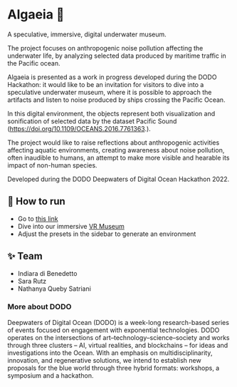 # Algaeia 🐳

A speculative, immersive, digital underwater museum. 

The project focuses on anthropogenic noise pollution affecting the underwater life, by analyzing selected data produced by maritime traffic in the Pacific ocean.

Algaeia is presented as a work in progress developed during the DODO Hackathon: it would like to be an invitation for visitors to dive into a speculative underwater museum, where it is possible to approach the artifacts and listen to noise produced by ships crossing the Pacific Ocean.

In this digital environment, the objects represent both visualization and sonification of selected data by the dataset Pacific Sound (https://doi.org/10.1109/OCEANS.2016.7761363.).

The project would like to raise reflections about anthropogenic activities affecting aquatic environments, creating awareness about noise pollution, often inaudible to humans, an attempt to make more visible and hearable its impact of non-human species.

Developed during the DODO Deepwaters of Digital Ocean Hackathon 2022.

## 📌 How to run
- Go to [this link](https://nathanyaqueby-dodo-hackathon-algaeia-app-pvgkk7.streamlit.app/)
- Dive into our immersive [VR Museum]()
- Adjust the presets in the sidebar to generate an environment

## ✨ Team
- Indiara di Benedetto
- Sara Rutz
- Nathanya Queby Satriani

### More about DODO
Deepwaters of Digital Ocean (DODO) is a week-long research-based series of events focused on engagement with exponential technologies. 
DODO operates on the intersections of art–technology–science–society and works through three clusters – AI, virtual realities, and blockchains – for ideas and investigations into the Ocean. With an emphasis on multidisciplinarity, innovation, and regenerative solutions, we intend to establish new proposals 
for the blue world through three hybrid formats: workshops, a symposium and a hackathon. 
